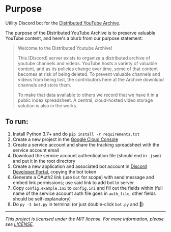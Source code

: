 # Purpose

Utility Discord bot for the [Distributed YouTube Archive](https://archives.team/).

The purpose of the Distributed YouTube Archive is to preserve valuable YouTube content, and here's a blurb from our purpose statement:


> Welcome to the Distributed Youtube Archive!
> 
> This [Discord] server exists to organize a distributed archive of youtube channels and videos.
> YouTube hosts a variety of valuable content, and as its policies change over time, some of that content becomes at risk of being deleted.
> To prevent valuable channels and videos from being lost, the contributors here at the Archive download channels and store them.
> 
> To make that data available to others we record that we have it in a public index spreadsheet. A central, cloud-hosted video storage solution is also in the works.


## To run:

1. Install Python 3.7+ and do `pip install -r requirements.txt`
2. Create a new project in the [Google Cloud Console](https://console.cloud.google.com)
3. Create a service account and share the tracking spreadsheet with the service account email
4. Download the service account authentication file (should end in `.json`) and put it in the root directory
5. Create a new application and associated bot account in [Discord Developer Portal](https://discordapp.com/developers/applications/), copying the bot token
6. Generate a OAuth2 link (use `bot` for scope) with send message and embed link permissions; use said link to add bot to server
7. Copy `config.example.ini` to `config.ini` and fill out the fields within (full name of the service account auth file goes in `auth_file`, other fields should be self-explanatory)
8. Do `py -3 bot.py` in terminal (or just double-click `bot.py` and 🤞)


---

*This project is licensed under the MIT license. For more information, please see [LICENSE](./LICENSE).*
